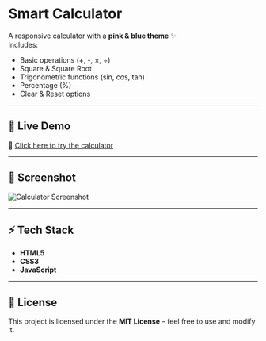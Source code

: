 # Smart Calculator

A responsive calculator with a **pink & blue theme** ✨  
Includes:
- Basic operations (+, -, ×, ÷)  
- Square & Square Root  
- Trigonometric functions (sin, cos, tan)  
- Percentage (%)  
- Clear & Reset options  

---

## 🚀 Live Demo
🔗 [Click here to try the calculator](https://saihar26.github.io/smart-calculator/)

---

## 📸 Screenshot
![Calculator Screenshot](https://via.placeholder.com/600x400.png?text=Smart+Calculator)

---

## ⚡ Tech Stack
- **HTML5**
- **CSS3**
- **JavaScript**

---

## 📜 License
This project is licensed under the **MIT License** – feel free to use and modify it.  
